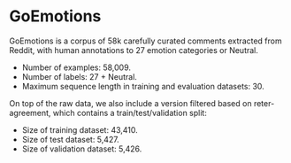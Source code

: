 # GoEmotions 
GoEmotions is a corpus of 58k carefully curated comments extracted from Reddit, with human annotations to 27 emotion categories or Neutral.
- Number of examples: 58,009.
- Number of labels: 27 + Neutral.
- Maximum sequence length in training and evaluation datasets: 30.

On top of the raw data, we also include a version filtered based on reter-agreement, which contains a train/test/validation split:

- Size of training dataset: 43,410.
- Size of test dataset: 5,427.
- Size of validation dataset: 5,426.